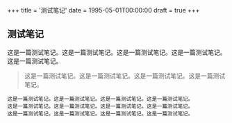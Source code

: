+++
title = '测试笔记'
date = 1995-05-01T00:00:00
draft = true
+++

## 测试笔记

这是一篇测试笔记。这是一篇测试笔记。这是一篇测试笔记。这是一篇测试笔记。这是一篇测试笔记。

> 这是一篇测试笔记。这是一篇测试笔记。这是一篇测试笔记。这是一篇测试笔记。

```text
这是一篇测试笔记。这是一篇测试笔记。这是一篇测试笔记。这是一篇测试笔记。
这是一篇测试笔记。这是一篇测试笔记。这是一篇测试笔记。这是一篇测试笔记。
这是一篇测试笔记。这是一篇测试笔记。这是一篇测试笔记。这是一篇测试笔记。
```
